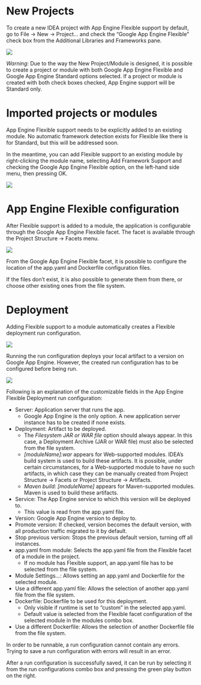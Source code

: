 # New Projects

To create a new IDEA project with App Engine Flexible support by default, go to File -> New -> Project… and check the “Google App Engine Flexible” check box from the Additional Libraries and Frameworks pane.

![](https://googlecloudplatform.github.io/google-cloud-intellij/images/flexible/new-project.png)

_Warning_: Due to the way the New Project/Module is designed, it is possible to create a project or module with both Google App Engine Flexible and Google App Engine Standard options selected. If a project or module is created with both check boxes checked, App Engine support will be Standard only.

# Imported projects or modules

App Engine Flexible support needs to be explicitly added to an existing module. No automatic framework detection exists for Flexible like there is for Standard, but this will be addressed soon.

In the meantime, you can add Flexible support to an existing module by right-clicking the module name, selecting Add Framework Support and checking the Google App Engine Flexible option, on the left-hand side menu, then pressing OK.

![](https://googlecloudplatform.github.io/google-cloud-intellij/images/flexible/add-framework.png)

# App Engine Flexible configuration

After Flexible support is added to a module, the application is configurable through the Google App Engine Flexible facet. The facet is available through the Project Structure -> Facets menu.

![](https://googlecloudplatform.github.io/google-cloud-intellij/images/flexible/facet.png)

From the Google App Engine Flexible facet, it is possible to configure the location of the app.yaml and Dockerfile configuration files.

If the files don’t exist, it is also possible to generate them from there, or choose other existing ones from the file system.

# Deployment

Adding Flexible support to a module automatically creates a Flexible deployment run configuration.

![](https://googlecloudplatform.github.io/google-cloud-intellij/images/flexible/runconfig-outside.png)

Running the run configuration deploys your local artifact to a version on Google App Engine. However, the created run configuration has to be configured before being run.

![](https://googlecloudplatform.github.io/google-cloud-intellij/images/flexible/runconfig-inside.png)

Following is an explanation of the customizable fields in the App Engine Flexible Deployment run configuration:
* Server: Application server that runs the app.
  * Google App Engine is the only option. A new application server instance has to be created if none exists.
* Deployment: Artifact to be deployed. 
  * The _Filesystem JAR or WAR file_ option should always appear. In this case, a Deployment Archive (JAR or WAR file) must also be selected from the file system.
  * _[moduleName]:war_ appears for Web-supported modules. IDEA’s build system is used to build these artifacts. It is possible, under certain circumstances, for a Web-supported module to have no such artifacts, in which case they can be manually created from Project Structure -> Facets or Project Structure -> Artifacts.
  * _Maven build: [moduleName]_ appears for Maven-supported modules. Maven is used to build these artifacts.
* Service: The App Engine service to which this version will be deployed to.
  * This value is read from the app.yaml file.
* Version: Google App Engine version to deploy to.
* Promote version: If checked, version becomes the default version, with all production traffic migrated to it by default.
* Stop previous version: Stops the previous default version, turning off all instances.
* app.yaml from module: Selects the app.yaml file from the Flexible facet of a module in the project.
  * If no module has Flexible support, an app.yaml file has to be selected from the file system.
* Module Settings…: Allows setting an app.yaml and Dockerfile for the selected module.
* Use a different app.yaml file: Allows the selection of another app.yaml file from the file system.
* Dockerfile: Dockerfile to be used for this deployment.
  * Only visible if runtime is set to “custom” in the selected app.yaml.
  * Default value is selected from the Flexible facet configuration of the selected module in the modules combo box.
* Use a different Dockerfile: Allows the selection of another Dockerfile file from the file system.

In order to be runnable, a run configuration cannot contain any errors. Trying to save a run configuration with errors will result in an error.

After a run configuration is successfully saved, it can be run by selecting it from the run configurations combo box and pressing the green play button on the right.
